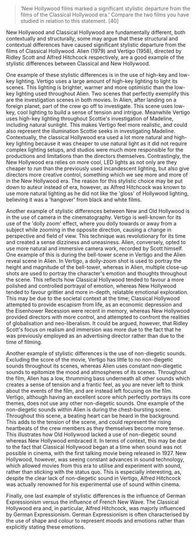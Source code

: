 >‘New Hollywood films marked a significant stylistic departure from the films of the Classical Hollywood era.’ Compare the two films you have studied in relation to this statement. [40]

  

New Hollywood and Classical Hollywood are fundamentally different, both contextually and structurally, some may argue that these structural and contextual differences have caused significant stylistic departure from the films of Classical Hollywood. Alien (1979) and Vertigo (1958), directed by Ridley Scott and Alfred Hitchcock respectively, are a good example of the stylistic differences between Classical and New Hollywood.

  

One example of these stylistic differences is in the use of high-key and low-key lighting. Vertigo uses a large amount of high-key lighting to light its scenes. This lighting is brighter, warmer and more optimistic than the low-key lighting used throughout Alien. Two scenes that perfectly exemplify this are the investigation scenes in both movies. In Alien, after landing on a foreign planet, part of the crew go off to investigate. This scene uses low-key, cool lighting to build a sense of tension and intrigue. Meanwhile Vertigo uses high-key lighting throughout Scottie's investigation of Madeline, including natural sunlight. This makes Vertigo feel more realistic, and could also represent the illumination Scottie seeks in investigating Madeline.  Contextually, the classical Hollywood era used a lot more natural and high-key lighting because it was cheaper to use natural light as it did not require complex lighting setups, and studios were much more responsible for the productions and limitations than the directors themselves. Contrastingly, the New Hollywood era relies on more cool, LED lights as not only are they cheaper to run than the previously used incandescent lighting, but also give directors more creative control, something which we see more and more of in the New Hollywood era. The reason for this stylistic choice may be put down to auteur instead of era, however, as Alfred Hitchcock was known to use more natural lighting as he did not like the 'gloss' of Hollywood lighting, believing it was a 'hangover' from black and white films.

  

Another example of stylistic differences between New and Old Hollywood is in the use of camera in the cinematography. Vertigo is well-known for its use of the 'dolly zoom' effect, where you dolly towards or away from a subject while zooming in the opposite direction, causing a change in perspective and field of view. This technique was revolutionary for its time and created a sense dizziness and uneasiness. Alien, conversely, opted to use more natural and immersive camera work, recorded by Scott himself. One example of this is during the bell-tower scene in Vertigo and the Alien reveal scene in Alien. In Vertigo, a dolly-zoom shot is used to portray the height and magnitude of the bell-tower, whereas in Alien, multiple close-up shots are used to portray the character's emotion and thoughts throughout the scene. This reflects how Classical Hollywood tended to favour a more polished and controlled portrayal of emotion, whereas New Hollywood tended to favour grittier and more in-depth, relatable emotional exploration. This may be due to the societal context at the time; Classical Hollywood attempted to provide escapism from life, as an economic depression and the Eisenhower Recession were recent in memory, whereas New Hollywood provided directors with more control, and attempted to confront the realities of globalisation and neo-liberalism. It could be argued, however, that Ridley Scott's focus on realism and immersion was more due to the fact that he was previously employed as an advertising director rather than due to the time of filming.

  

Another example of stylistic differences is the use of non-diegetic sounds. Excluding the score of the movie, Vertigo has little to no non-diegetic sounds throughout its scenes, whereas Alien uses constant non-diegetic sounds to epitomize the mood and atmospheres of its scenes. Throughout the film, Alien has a low, thrumming bass underneath all other sounds which creates a sense of tension and a frantic feel, as you are never left to think about the events of the film, and are instead left focusing on the film. Vertigo, although having an excellent score which perfectly portrays its core themes, does not use any other non-diegetic sounds. One example of the non-diegetic sounds within Alien is during the chest-bursting scene. Throughout this scene, a beating heart can be heard in the background. This adds to the tension of the scene, and could represent the rising heartbeats of the crew members as they themselves become more tense. This illustrates how Old Hollywood lacked a use of non-diegetic sound whereas New Hollywood embraced it. In terms of context, this may be due to the fact that Classical Hollywood began at a time when sound was not possible in cinema, with the first talking movie being released in 1927. New Hollywood, however, was seeing constant advances in sound technology, which allowed movies from this era to utilise and experiment with sound, rather than sticking with the status quo. This is especially interesting, as, despite the clear lack of non-diegetic sound in Vertigo, Alfred Hitchcock was actually renowned for his experimental use of sound within cinema.

  

Finally, one last example of stylistic differences is the influence of German Expressionism versus the influence of French New Wave. The Classical Hollywood era and, in particular, Alfred Hitchcock, was majorly influenced by German Expressionism. German Expressionism is often characterised by the use of shape and colour to represent moods and emotions rather than explicitly stating these emotions.